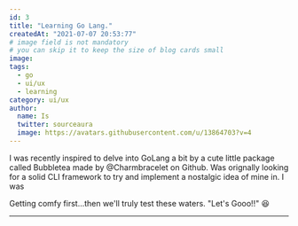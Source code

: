 ```yaml
---
id: 3
title: "Learning Go Lang."
createdAt: "2021-07-07 20:53:77"
# image field is not mandatory
# you can skip it to keep the size of blog cards small
image:
tags:
  - go
  - ui/ux 
  - learning
category: ui/ux
author:
  name: Is
  twitter: sourceaura
  image: https://avatars.githubusercontent.com/u/13864703?v=4
---
```



I was recently inspired to delve into GoLang a bit by a cute little package called Bubbletea made by @Charmbracelet on Github. Was orignally looking for a solid CLI framework to try and implement a nostalgic idea of mine in. I was

Getting comfy first...then we'll truly test these waters. "Let's Gooo!!" 😆

---

